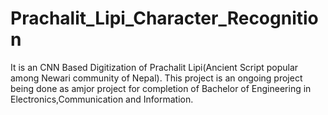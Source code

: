 # Prachalit_Lipi_Character_Recognition

It is an CNN Based Digitization of Prachalit Lipi(Ancient Script popular among Newari community of Nepal). This project is an ongoing project being done as amjor project for completion of Bachelor of Engineering in Electronics,Communication and Information.
